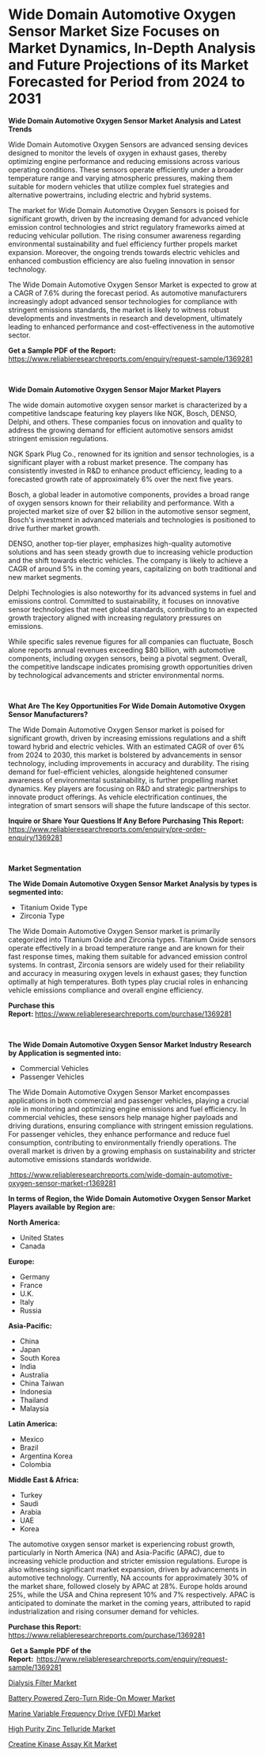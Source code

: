 <p><h1>Wide Domain Automotive Oxygen Sensor Market Size Focuses on Market Dynamics, In-Depth Analysis and Future Projections of its Market Forecasted for Period from 2024 to 2031</h1></p><p><strong>Wide Domain Automotive Oxygen Sensor Market Analysis and Latest Trends</strong></p>
<p><p>Wide Domain Automotive Oxygen Sensors are advanced sensing devices designed to monitor the levels of oxygen in exhaust gases, thereby optimizing engine performance and reducing emissions across various operating conditions. These sensors operate efficiently under a broader temperature range and varying atmospheric pressures, making them suitable for modern vehicles that utilize complex fuel strategies and alternative powertrains, including electric and hybrid systems.</p><p>The market for Wide Domain Automotive Oxygen Sensors is poised for significant growth, driven by the increasing demand for advanced vehicle emission control technologies and strict regulatory frameworks aimed at reducing vehicular pollution. The rising consumer awareness regarding environmental sustainability and fuel efficiency further propels market expansion. Moreover, the ongoing trends towards electric vehicles and enhanced combustion efficiency are also fueling innovation in sensor technology.</p><p>The Wide Domain Automotive Oxygen Sensor Market is expected to grow at a CAGR of 7.6% during the forecast period. As automotive manufacturers increasingly adopt advanced sensor technologies for compliance with stringent emissions standards, the market is likely to witness robust developments and investments in research and development, ultimately leading to enhanced performance and cost-effectiveness in the automotive sector.</p></p>
<p><strong>Get a Sample PDF of the Report:&nbsp;</strong> <a href="https://www.reliableresearchreports.com/enquiry/request-sample/1369281?utm_campaign=5&utm_medium=2&utm_source=Github&utm_content=ia&utm_term=06122024&utm_id=wide-domain-automotive-oxygen-sensor">https://www.reliableresearchreports.com/enquiry/request-sample/1369281</a></p>
<p>&nbsp;</p>
<p><strong>Wide Domain Automotive Oxygen Sensor Major Market Players</strong></p>
<p><p>The wide domain automotive oxygen sensor market is characterized by a competitive landscape featuring key players like NGK, Bosch, DENSO, Delphi, and others. These companies focus on innovation and quality to address the growing demand for efficient automotive sensors amidst stringent emission regulations.</p><p>NGK Spark Plug Co., renowned for its ignition and sensor technologies, is a significant player with a robust market presence. The company has consistently invested in R&D to enhance product efficiency, leading to a forecasted growth rate of approximately 6% over the next five years.</p><p>Bosch, a global leader in automotive components, provides a broad range of oxygen sensors known for their reliability and performance. With a projected market size of over $2 billion in the automotive sensor segment, Bosch's investment in advanced materials and technologies is positioned to drive further market growth.</p><p>DENSO, another top-tier player, emphasizes high-quality automotive solutions and has seen steady growth due to increasing vehicle production and the shift towards electric vehicles. The company is likely to achieve a CAGR of around 5% in the coming years, capitalizing on both traditional and new market segments.</p><p>Delphi Technologies is also noteworthy for its advanced systems in fuel and emissions control. Committed to sustainability, it focuses on innovative sensor technologies that meet global standards, contributing to an expected growth trajectory aligned with increasing regulatory pressures on emissions.</p><p>While specific sales revenue figures for all companies can fluctuate, Bosch alone reports annual revenues exceeding $80 billion, with automotive components, including oxygen sensors, being a pivotal segment. Overall, the competitive landscape indicates promising growth opportunities driven by technological advancements and stricter environmental norms.</p></p>
<p>&nbsp;</p>
<p><strong>What Are The Key Opportunities For Wide Domain Automotive Oxygen Sensor Manufacturers?</strong></p>
<p><p>The Wide Domain Automotive Oxygen Sensor market is poised for significant growth, driven by increasing emissions regulations and a shift toward hybrid and electric vehicles. With an estimated CAGR of over 6% from 2024 to 2030, this market is bolstered by advancements in sensor technology, including improvements in accuracy and durability. The rising demand for fuel-efficient vehicles, alongside heightened consumer awareness of environmental sustainability, is further propelling market dynamics. Key players are focusing on R&D and strategic partnerships to innovate product offerings. As vehicle electrification continues, the integration of smart sensors will shape the future landscape of this sector.</p></p>
<p><strong>Inquire or Share Your Questions If Any Before Purchasing This Report:</strong> <a href="https://www.reliableresearchreports.com/enquiry/pre-order-enquiry/1369281?utm_campaign=5&utm_medium=2&utm_source=Github&utm_content=ia&utm_term=06122024&utm_id=wide-domain-automotive-oxygen-sensor">https://www.reliableresearchreports.com/enquiry/pre-order-enquiry/1369281</a></p>
<p>&nbsp;</p>
<p><strong>Market Segmentation</strong></p>
<p><strong>The Wide Domain Automotive Oxygen Sensor Market Analysis by types is segmented into:</strong></p>
<p><ul><li>Titanium Oxide Type</li><li>Zirconia Type</li></ul></p>
<p><p>The Wide Domain Automotive Oxygen Sensor market is primarily categorized into Titanium Oxide and Zirconia types. Titanium Oxide sensors operate effectively in a broad temperature range and are known for their fast response times, making them suitable for advanced emission control systems. In contrast, Zirconia sensors are widely used for their reliability and accuracy in measuring oxygen levels in exhaust gases; they function optimally at high temperatures. Both types play crucial roles in enhancing vehicle emissions compliance and overall engine efficiency.</p></p>
<p><strong>Purchase this Report:&nbsp;</strong><a href="https://www.reliableresearchreports.com/purchase/1369281?utm_campaign=5&utm_medium=2&utm_source=Github&utm_content=ia&utm_term=06122024&utm_id=wide-domain-automotive-oxygen-sensor">https://www.reliableresearchreports.com/purchase/1369281</a></p>
<p>&nbsp;</p>
<p><strong>The Wide Domain Automotive Oxygen Sensor Market Industry Research by Application is segmented into:</strong></p>
<p><ul><li>Commercial Vehicles</li><li>Passenger Vehicles</li></ul></p>
<p><p>The Wide Domain Automotive Oxygen Sensor Market encompasses applications in both commercial and passenger vehicles, playing a crucial role in monitoring and optimizing engine emissions and fuel efficiency. In commercial vehicles, these sensors help manage higher payloads and driving durations, ensuring compliance with stringent emission regulations. For passenger vehicles, they enhance performance and reduce fuel consumption, contributing to environmentally friendly operations. The overall market is driven by a growing emphasis on sustainability and stricter automotive emissions standards worldwide.</p></p>
<p><a href="https://www.reliableresearchreports.com/wide-domain-automotive-oxygen-sensor-market-r1369281?utm_campaign=5&utm_medium=2&utm_source=Github&utm_content=ia&utm_term=06122024&utm_id=wide-domain-automotive-oxygen-sensor">&nbsp;https://www.reliableresearchreports.com/wide-domain-automotive-oxygen-sensor-market-r1369281</a></p>
<p><strong>In terms of Region, the Wide Domain Automotive Oxygen Sensor Market Players available by Region are:</strong></p>
<p>
    <p> <strong> North America: </strong>
        <ul>
            <li>United States</li>
            <li>Canada</li>
        </ul>
        </p> 
    <p> <strong> Europe: </strong>
        <ul>
            <li>Germany</li>
            <li>France</li>
            <li>U.K.</li>
            <li>Italy</li>
            <li>Russia</li>
        </ul>
        </p> 
    <p> <strong> Asia-Pacific: </strong>
        <ul>
            <li>China</li>
            <li>Japan</li>
            <li>South Korea</li>
            <li>India</li>
            <li>Australia</li>
            <li>China Taiwan</li>
            <li>Indonesia</li>
            <li>Thailand</li>
            <li>Malaysia</li>
        </ul>
        </p> 
    <p> <strong> Latin America: </strong>
        <ul>
            <li>Mexico</li>
            <li>Brazil</li>
            <li>Argentina Korea</li>
            <li>Colombia</li>
        </ul>
        </p> 
    <p> <strong> Middle East & Africa: </strong>
        <ul>
            <li>Turkey</li>
            <li>Saudi</li>
            <li>Arabia</li>
            <li>UAE</li>
            <li>Korea</li>
        </ul>
    </p>
    </p>
<p><p>The automotive oxygen sensor market is experiencing robust growth, particularly in North America (NA) and Asia-Pacific (APAC), due to increasing vehicle production and stricter emission regulations. Europe is also witnessing significant market expansion, driven by advancements in automotive technology. Currently, NA accounts for approximately 30% of the market share, followed closely by APAC at 28%. Europe holds around 25%, while the USA and China represent 10% and 7% respectively. APAC is anticipated to dominate the market in the coming years, attributed to rapid industrialization and rising consumer demand for vehicles.</p></p>
<p><strong>Purchase this Report: </strong><a href="https://www.reliableresearchreports.com/purchase/1369281?utm_campaign=5&utm_medium=2&utm_source=Github&utm_content=ia&utm_term=06122024&utm_id=wide-domain-automotive-oxygen-sensor">https://www.reliableresearchreports.com/purchase/1369281</a></p>
<p>&nbsp;<strong>Get a Sample PDF of the Report:&nbsp;&nbsp;</strong><a href="https://www.reliableresearchreports.com/enquiry/request-sample/1369281?utm_campaign=5&utm_medium=2&utm_source=Github&utm_content=ia&utm_term=06122024&utm_id=wide-domain-automotive-oxygen-sensor">https://www.reliableresearchreports.com/enquiry/request-sample/1369281</a></p>
<p><strong></strong></p>
<p><p><a href="https://www.linkedin.com/pulse/dialysis-filter-market-analysis-2024-2031-projected-intense-qxucf?utm_campaign=5&utm_medium=2&utm_source=Github&utm_content=ia&utm_term=06122024&utm_id=wide-domain-automotive-oxygen-sensor">Dialysis Filter Market</a></p><p><a href="https://issuu.com/reportprime-2/docs/battery-powered-zero-turn-ride-on-mower-market-siz?utm_campaign=5&utm_medium=2&utm_source=Github&utm_content=ia&utm_term=06122024&utm_id=wide-domain-automotive-oxygen-sensor">Battery Powered Zero-Turn Ride-On Mower Market</a></p><p><a href="https://github.com/prosalinda88/Market-Research-Report-List-6/blob/main/marine-variable-frequency-drive-vfd-market.md?utm_campaign=5&utm_medium=2&utm_source=Github&utm_content=ia&utm_term=06122024&utm_id=wide-domain-automotive-oxygen-sensor">Marine Variable Frequency Drive (VFD) Market</a></p><p><a href="https://github.com/globismark/Market-Research-Report-List-5/blob/main/high-purity-zinc-telluride-market.md?utm_campaign=5&utm_medium=2&utm_source=Github&utm_content=ia&utm_term=06122024&utm_id=wide-domain-automotive-oxygen-sensor">High Purity Zinc Telluride Market</a></p><p><a href="https://www.linkedin.com/pulse/creatine-kinase-assay-kit-market-study-provides-key-insights-u3tbf?utm_campaign=5&utm_medium=2&utm_source=Github&utm_content=ia&utm_term=06122024&utm_id=wide-domain-automotive-oxygen-sensor">Creatine Kinase Assay Kit Market</a></p></p>